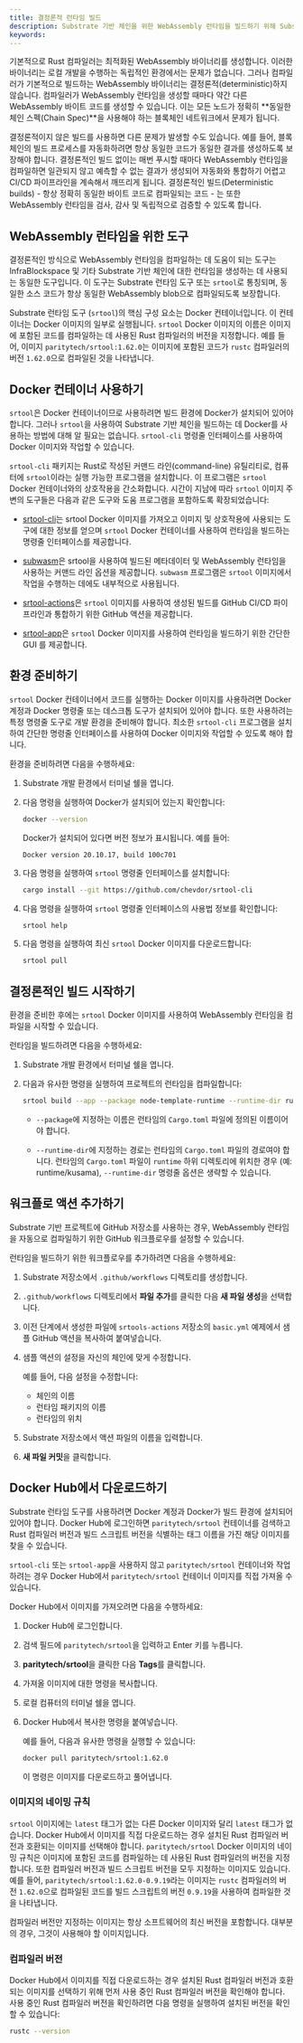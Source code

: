 ```yaml
---
title: 결정론적 런타임 빌드
description: Substrate 기반 체인을 위한 WebAssembly 런타임을 빌드하기 위해 Substrate 런타임 도구 (srtool)와 Docker를 사용하는 방법을 설명합니다.
keywords:
---
```


기본적으로 Rust 컴파일러는 최적화된 WebAssembly 바이너리를 생성합니다.
이러한 바이너리는 로컬 개발을 수행하는 독립적인 환경에서는 문제가 없습니다.
그러나 컴파일러가 기본적으로 빌드하는 WebAssembly 바이너리는 결정론적(deterministic)하지 않습니다.
컴파일러가 WebAssembly 런타임을 생성할 때마다 약간 다른 WebAssembly 바이트 코드를 생성할 수 있습니다.
이는 모든 노드가 정확히 **동일한 체인 스펙(Chain Spec)**을 사용해야 하는 블록체인 네트워크에서 문제가 됩니다.

결정론적이지 않은 빌드를 사용하면 다른 문제가 발생할 수도 있습니다.
예를 들어, 블록체인의 빌드 프로세스를 자동화하려면 항상 동일한 코드가 동일한 결과를 생성하도록 보장해야 합니다.
결정론적인 빌드 없이는 매번 푸시할 때마다 WebAssembly 런타임을 컴파일하면 일관되지 않고 예측할 수 없는 결과가 생성되어 자동화와 통합하기 어렵고 CI/CD 파이프라인을 계속해서 깨뜨리게 됩니다.
결정론적인 빌드(Deterministic builds) - 항상 정확히 동일한 바이트 코드로 컴파일되는 코드 - 는 또한 WebAssembly 런타임을 검사, 감사 및 독립적으로 검증할 수 있도록 합니다.

## WebAssembly 런타임을 위한 도구

결정론적인 방식으로 WebAssembly 런타임을 컴파일하는 데 도움이 되는 도구는 InfraBlockspace 및 기타 Substrate 기반 체인에 대한 런타임을 생성하는 데 사용되는 동일한 도구입니다.
이 도구는 Substrate 런타임 도구 또는 `srtool`로 통칭되며, 동일한 소스 코드가 항상 동일한 WebAssembly blob으로 컴파일되도록 보장합니다.

Substrate 런타임 도구 (`srtool`)의 핵심 구성 요소는 Docker 컨테이너입니다.
이 컨테이너는 Docker 이미지의 일부로 실행됩니다.
`srtool` Docker 이미지의 이름은 이미지에 포함된 코드를 컴파일하는 데 사용된 Rust 컴파일러의 버전을 지정합니다.
예를 들어, 이미지 `paritytech/srtool:1.62.0`는 이미지에 포함된 코드가 `rustc` 컴파일러의 버전 `1.62.0`으로 컴파일된 것을 나타냅니다.

## Docker 컨테이너 사용하기

`srtool`은 Docker 컨테이너이므로 사용하려면 빌드 환경에 Docker가 설치되어 있어야 합니다.
그러나 `srtool`을 사용하여 Substrate 기반 체인을 빌드하는 데 Docker를 사용하는 방법에 대해 알 필요는 없습니다. `srtool-cli` 명령줄 인터페이스를 사용하여 Docker 이미지와 작업할 수 있습니다.

`srtool-cli` 패키지는 Rust로 작성된 커맨드 라인(command-line) 유틸리티로, 컴퓨터에 `srtool`이라는 실행 가능한 프로그램을 설치합니다.
이 프로그램은 `srtool` Docker 컨테이너와의 상호작용을 간소화합니다.
시간이 지남에 따라 `srtool` 이미지 주변의 도구들은 다음과 같은 도구와 도움 프로그램을 포함하도록 확장되었습니다:

- [srtool-cli](https://github.com/chevdor/srtool-cli)는 srtool Docker 이미지를 가져오고 이미지 및 상호작용에 사용되는 도구에 대한 정보를 얻으며 `srtool` Docker 컨테이너를 사용하여 런타임을 빌드하는 명령줄 인터페이스를 제공합니다.

- [subwasm](https://github.com/chevdor/subwasm)은 srtool을 사용하여 빌드된 메타데이터 및 WebAssembly 런타임을 사용하는 커맨드 라인 옵션을 제공합니다. `subwasm` 프로그램은 `srtool` 이미지에서 작업을 수행하는 데에도 내부적으로 사용됩니다.

- [srtool-actions](https://github.com/chevdor/srtool-actions)은 `srtool` 이미지를 사용하여 생성된 빌드를 GitHub CI/CD 파이프라인과 통합하기 위한 GitHub 액션을 제공합니다.
- [srtool-app](https://gitlab.com/chevdor/srtool-app)은 `srtool` Docker 이미지를 사용하여 런타임을 빌드하기 위한 간단한 GUI 를 제공합니다.

## 환경 준비하기

`srtool` Docker 컨테이너에서 코드를 실행하는 Docker 이미지를 사용하려면 Docker 계정과 Docker 명령줄 또는 데스크톱 도구가 설치되어 있어야 합니다.
또한 사용하려는 특정 명령줄 도구로 개발 환경을 준비해야 합니다.
최소한 `srtool-cli` 프로그램을 설치하여 간단한 명령줄 인터페이스를 사용하여 Docker 이미지와 작업할 수 있도록 해야 합니다.

환경을 준비하려면 다음을 수행하세요:

1. Substrate 개발 환경에서 터미널 쉘을 엽니다.

2. 다음 명령을 실행하여 Docker가 설치되어 있는지 확인합니다:

   ```bash
   docker --version
   ```

   Docker가 설치되어 있다면 버전 정보가 표시됩니다.
   예를 들어:

   ```text
   Docker version 20.10.17, build 100c701
   ```

3. 다음 명령을 실행하여 `srtool` 명령줄 인터페이스를 설치합니다:

   ```bash
   cargo install --git https://github.com/chevdor/srtool-cli
   ```

4. 다음 명령을 실행하여 `srtool` 명령줄 인터페이스의 사용법 정보를 확인합니다:

   ```bash
   srtool help
   ```

5. 다음 명령을 실행하여 최신 `srtool` Docker 이미지를 다운로드합니다:

   ```bash
   srtool pull
   ```

## 결정론적인 빌드 시작하기

환경을 준비한 후에는 `srtool` Docker 이미지를 사용하여 WebAssembly 런타임을 컴파일을 시작할 수 있습니다.

런타임을 빌드하려면 다음을 수행하세요:

1. Substrate 개발 환경에서 터미널 쉘을 엽니다.

2. 다음과 유사한 명령을 실행하여 프로젝트의 런타임을 컴파일합니다:

   ```bash
   srtool build --app --package node-template-runtime --runtime-dir runtime
   ```

   - `--package`에 지정하는 이름은 런타임의 `Cargo.toml` 파일에 정의된 이름이어야 합니다.

   - `--runtime-dir`에 지정하는 경로는 런타임의 `Cargo.toml` 파일의 경로여야 합니다.
     런타임의 `Cargo.toml` 파일이 `runtime` 하위 디렉토리에 위치한 경우 (예: runtime/kusama), `--runtime-dir` 명령줄 옵션은 생략할 수 있습니다.

## 워크플로 액션 추가하기

Substrate 기반 프로젝트에 GitHub 저장소를 사용하는 경우, WebAssembly 런타임을 자동으로 컴파일하기 위한 GitHub 워크플로우를 설정할 수 있습니다.

런타임을 빌드하기 위한 워크플로우를 추가하려면 다음을 수행하세요:

1. Substrate 저장소에서 `.github/workflows` 디렉토리를 생성합니다.

1. `.github/workflows` 디렉토리에서 **파일 추가**를 클릭한 다음 **새 파일 생성**을 선택합니다.
1. 이전 단계에서 생성한 파일에 `srtools-actions` 저장소의 `basic.yml` 예제에서 샘플 GitHub 액션을 복사하여 붙여넣습니다.

1. 샘플 액션의 설정을 자신의 체인에 맞게 수정합니다.

   예를 들어, 다음 설정을 수정합니다:

   - 체인의 이름
   - 런타임 패키지의 이름
   - 런타임의 위치

1. Substrate 저장소에서 액션 파일의 이름을 입력합니다.

1. **새 파일 커밋**을 클릭합니다.

## Docker Hub에서 다운로드하기

Substrate 런타임 도구를 사용하려면 Docker 계정과 Docker가 빌드 환경에 설치되어 있어야 합니다.
Docker Hub에 로그인하면 `paritytech/srtool` 컨테이너를 검색하고 Rust 컴파일러 버전과 빌드 스크립트 버전을 식별하는 태그 이름을 가진 해당 이미지를 찾을 수 있습니다.

`srtool-cli` 또는 `srtool-app`을 사용하지 않고 `paritytech/srtool` 컨테이너와 작업하려는 경우 Docker Hub에서 `paritytech/srtool` 컨테이너 이미지를 직접 가져올 수 있습니다.

Docker Hub에서 이미지를 가져오려면 다음을 수행하세요:

1. Docker Hub에 로그인합니다.

2. 검색 필드에 `paritytech/srtool`을 입력하고 Enter 키를 누릅니다.

3. **paritytech/srtool**을 클릭한 다음 **Tags**를 클릭합니다.

4. 가져올 이미지에 대한 명령을 복사합니다.
5. 로컬 컴퓨터의 터미널 쉘을 엽니다.
6. Docker Hub에서 복사한 명령을 붙여넣습니다.

   예를 들어, 다음과 유사한 명령을 실행할 수 있습니다:

   ```bash
   docker pull paritytech/srtool:1.62.0
   ```

   이 명령은 이미지를 다운로드하고 풀어냅니다.

### 이미지의 네이밍 규칙

`srtool` 이미지에는 `latest` 태그가 없는 다른 Docker 이미지와 달리 `latest` 태그가 없습니다.
Docker Hub에서 이미지를 직접 다운로드하는 경우 설치된 Rust 컴파일러 버전과 호환되는 이미지를 선택해야 합니다.
`paritytech/srtool` Docker 이미지의 네이밍 규칙은 이미지에 포함된 코드를 컴파일하는 데 사용된 Rust 컴파일러의 버전을 지정합니다.
또한 컴파일러 버전과 빌드 스크립트 버전을 모두 지정하는 이미지도 있습니다.
예를 들어, `paritytech/srtool:1.62.0-0.9.19`라는 이미지는 `rustc` 컴파일러의 버전 `1.62.0`으로 컴파일된 코드를 빌드 스크립트의 버전 `0.9.19`을 사용하여 컴파일한 것을 나타냅니다.

컴파일러 버전만 지정하는 이미지는 항상 소프트웨어의 최신 버전을 포함합니다.
대부분의 경우, 그것이 사용해야 할 이미지입니다.

### 컴파일러 버전

Docker Hub에서 이미지를 직접 다운로드하는 경우 설치된 Rust 컴파일러 버전과 호환되는 이미지를 선택하기 위해 먼저 사용 중인 Rust 컴파일러 버전을 확인해야 합니다.
사용 중인 Rust 컴파일러 버전을 확인하려면 다음 명령을 실행하여 설치된 버전을 확인할 수 있습니다:

```bash
rustc --version
```